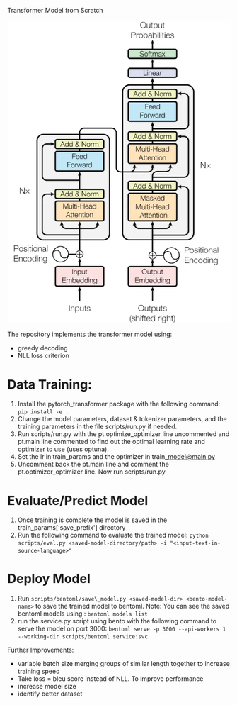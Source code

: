 Transformer Model from Scratch

![transformer.png](https://github.com/ultimateabhi719/transformer_from_scratch/blob/24927be0521f4d741c1f1b5ad9bde7101c20e787/transformer.png)

The repository implements the transformer model using: 
- greedy decoding 
- NLL loss criterion

# Data Training:
1. Install the pytorch\_transformer package with the following command:
`pip install -e .`
2. Change the model parameters, dataset & tokenizer parameters, and the training parameters in the file scripts/run.py if needed.
3. Run scripts/run.py with the pt.optimize\_optimizer line uncommented and pt.main line commented to find out the optimal learning rate and optimizer to use (uses optuna).
4. Set the lr in train\_params and the optimizer in train\_model@main.py
5. Uncomment back the pt.main line and comment the pt.optimizer\_optimizer line. Now run scripts/run.py

# Evaluate/Predict Model
1. Once training is complete the model is saved in the train\_params['save\_prefix'] directory
2. Run the following command to evaluate the trained model:
`python scripts/eval.py <saved-model-directory/path> -i "<input-text-in-source-language>"`

# Deploy Model
1. Run `scripts/bentoml/save\_model.py <saved-model-dir> <bento-model-name>` to save the trained model to bentoml. Note: You can see the saved bentoml models using : `bentoml models list` 
2. run the service.py script using bento with the following command to serve the model on port 3000:
`bentoml serve -p 3000 --api-workers 1 --working-dir scripts/bentoml service:svc`



Further Improvements:
- variable batch size merging groups of similar length together to increase training speed
- Take loss = bleu score instead of NLL. To improve performance
- increase model size
- identify better dataset 
